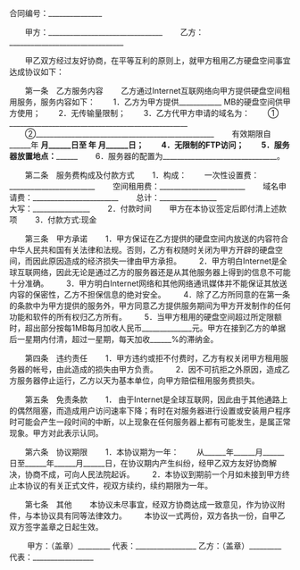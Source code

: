 
 


合同编号：_______________


　　甲方：________________________________
 　　乙方：________________________________


　　甲乙双方经过友好协商，在平等互利的原则上，就甲方租用乙方硬盘空间事宜达成协议如下：


　　第一条　乙方服务内容
 　　乙方通过Internet互联网络向甲方提供硬盘空间租用服务，服务内容如下：
 　　1．乙方为甲方提供____________ MB的硬盘空间供甲方使用；
 　　2．无传输量限制；
 　　3．乙方代甲方申请的域名为：
 　　① __________________________________________________
 　　②__________________________________________________
 　　有效期限自______年 ______月______日至 ______年 ______月______日；
 　　4．无限制的FTP访问；
 　　5．服务器放置地点：________________________
 　　6．服务器的配置为________________________________。


　　第二条　服务费构成及付款方式
 　　1．构成：
 　　一次性设置费：________________________
 　　空间租用费：________________________
 　　域名申请费：________________________
 　　总计：________________　　　　　　　　　　　　　 
 　　大写：________________
 　　2．付款时间
 　　甲方在本协议签定后即付清上述款项
 　　3．付款方式:现金


　　第三条　甲方承诺
 　　1．甲方保证在乙方提供的硬盘空间内放送的内容符合中华人民共和国有关法律和法规。否则，乙方有权随时关闭为甲方开辟的硬盘空间，而因此原因造成的经济损失一律由甲方承担。
 　　2．甲方明白Internet是全球互联网络，因此无论是通过乙方的服务器还是从其他服务器上得到的信息不可能十分准确。
 　　3．甲方明白Internet网络和其他网络通讯媒体并不能保证其放送内容的保密性，乙方不担保信息的绝对安全。
 　　4．除了乙方所同意的在第一条的条款中为甲方提供的服务外，甲方同意乙方提供服务期间为甲方开发制作的任何功能和软件的所有权归乙方所有。
 　　5．当甲方租用的硬盘空间超过所定限额时，超出部分按每1MB每月加收人民币______________元。甲方在接到乙方的单据后一星期内付清，超过一星期，每天加收______%的滞纳金。


　　第四条　违约责任
 　　1．甲方违约或拒不付费时，乙方有权关闭甲方租用服务器的帐号，由此造成的损失由甲方负责。
 　　2．因不可抗拒之外原因，造成乙方服务器停止运行，乙方以天为基本单位，向甲方赔偿租用服务费损失。


　　第五条　免责条款
 　　1． 由于Internet是全球互联网，因此由于其他通路上的偶然阻塞，而造成用户访问速率下降；有时在对服务器进行设置或安装用户程序时可能会产生一段时间的中断，以上现象在任何服务器上都有可能发生，是属正常现象。甲方对此表示认同。


　　第六条　协议期限
 　　1．本协议期为一年：
 　　从______年______月______日至______年______月______日，在协议期内产生纠纷，经甲乙双方友好协商解决，协商不成，可向人民法院起诉。
 　　2．本协议到期前一个月如未接到甲方终止本协议的有关正式文件，视双方续约，续约期限为一年。


　　第七条　其他
 　　本协议未尽事宜，经双方协商达成一致意见，作为协议附件，与本协议具有同等法律效力。
 　　本协议一式两份，双方各执一份，自甲乙双方签字盖章之日起生效。



 　　
 甲方：（盖章）_________
 代表：_________________
 乙方：（盖章）_________
 代表：_________________


 




 


 

 
 
 
 
 
  


  
 

  


  


  
 
 
 
 

